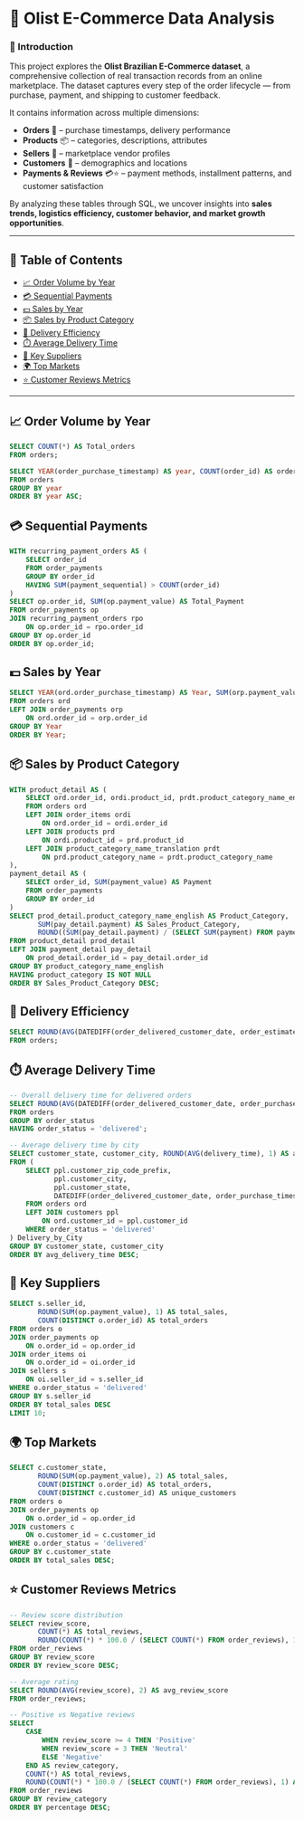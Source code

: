 # 🛒 Olist E-Commerce Data Analysis  

### 📌 Introduction  
This project explores the **Olist Brazilian E-Commerce dataset**, a comprehensive collection of real transaction records from an online marketplace. The dataset captures every step of the order lifecycle — from purchase, payment, and shipping to customer feedback.  

It contains information across multiple dimensions:  
- **Orders** 📝 – purchase timestamps, delivery performance  
- **Products** 📦 – categories, descriptions, attributes  
- **Sellers** 🏬 – marketplace vendor profiles  
- **Customers** 👥 – demographics and locations  
- **Payments & Reviews** 💳⭐ – payment methods, installment patterns, and customer satisfaction  

By analyzing these tables through SQL, we uncover insights into **sales trends, logistics efficiency, customer behavior, and market growth opportunities**.  

---

## 📑 Table of Contents  
- [📈 Order Volume by Year](#-order-volume-by-year)  
- [💳 Sequential Payments](#-sequential-payments)  
- [💵 Sales by Year](#-sales-by-year)  
- [📦 Sales by Product Category](#-sales-by-product-category)  
- [🚚 Delivery Efficiency](#-delivery-efficiency)  
- [⏱️ Average Delivery Time](#️-average-delivery-time)  
- [🏬 Key Suppliers](#-key-suppliers)  
- [🌍 Top Markets](#-top-markets)  
- [⭐ Customer Reviews Metrics](#-customer-reviews-metrics)  

---

## 📈 Order Volume by Year  

```sql
SELECT COUNT(*) AS Total_orders
FROM orders;

SELECT YEAR(order_purchase_timestamp) AS year, COUNT(order_id) AS orders
FROM orders
GROUP BY year
ORDER BY year ASC;
```

## 💳 Sequential Payments  

```sql
WITH recurring_payment_orders AS (
    SELECT order_id
    FROM order_payments
    GROUP BY order_id
    HAVING SUM(payment_sequential) > COUNT(order_id) 
)
SELECT op.order_id, SUM(op.payment_value) AS Total_Payment
FROM order_payments op
JOIN recurring_payment_orders rpo 
    ON op.order_id = rpo.order_id
GROUP BY op.order_id
ORDER BY op.order_id;
```

## 💵 Sales by Year  

```sql
SELECT YEAR(ord.order_purchase_timestamp) AS Year, SUM(orp.payment_value) AS Sales
FROM orders ord
LEFT JOIN order_payments orp
    ON ord.order_id = orp.order_id
GROUP BY Year
ORDER BY Year;
```

## 📦 Sales by Product Category  

```sql
WITH product_detail AS (
    SELECT ord.order_id, ordi.product_id, prdt.product_category_name_english
    FROM orders ord
    LEFT JOIN order_items ordi
        ON ord.order_id = ordi.order_id
    LEFT JOIN products prd
        ON ordi.product_id = prd.product_id
    LEFT JOIN product_category_name_translation prdt
        ON prd.product_category_name = prdt.product_category_name
), 
payment_detail AS (
    SELECT order_id, SUM(payment_value) AS Payment
    FROM order_payments
    GROUP BY order_id
)
SELECT prod_detail.product_category_name_english AS Product_Category, 
       SUM(pay_detail.payment) AS Sales_Product_Category,
       ROUND((SUM(pay_detail.payment) / (SELECT SUM(payment) FROM payment_detail)) * 100, 1) AS '%_of_sales'
FROM product_detail prod_detail
LEFT JOIN payment_detail pay_detail
    ON prod_detail.order_id = pay_detail.order_id
GROUP BY product_category_name_english
HAVING product_category IS NOT NULL
ORDER BY Sales_Product_Category DESC;
```
## 🚚 Delivery Efficiency  

```sql
SELECT ROUND(AVG(DATEDIFF(order_delivered_customer_date, order_estimated_delivery_date)), 1) AS Delivery_efficiency
FROM orders;
```
## ⏱️ Average Delivery Time  

```sql
-- Overall delivery time for delivered orders
SELECT ROUND(AVG(DATEDIFF(order_delivered_customer_date, order_purchase_timestamp)), 1) AS Average_Delivery_Time_days
FROM orders
GROUP BY order_status
HAVING order_status = 'delivered';

-- Average delivery time by city
SELECT customer_state, customer_city, ROUND(AVG(delivery_time), 1) AS avg_delivery_time
FROM (
    SELECT ppl.customer_zip_code_prefix, 
           ppl.customer_city, 
           ppl.customer_state, 
           DATEDIFF(order_delivered_customer_date, order_purchase_timestamp) AS delivery_time
    FROM orders ord
    LEFT JOIN customers ppl
        ON ord.customer_id = ppl.customer_id
    WHERE order_status = 'delivered'
) Delivery_by_City
GROUP BY customer_state, customer_city
ORDER BY avg_delivery_time DESC;
```
## 🏬 Key Suppliers  

```sql
SELECT s.seller_id,
       ROUND(SUM(op.payment_value), 1) AS total_sales,
       COUNT(DISTINCT o.order_id) AS total_orders
FROM orders o
JOIN order_payments op 
    ON o.order_id = op.order_id
JOIN order_items oi 
    ON o.order_id = oi.order_id
JOIN sellers s 
    ON oi.seller_id = s.seller_id
WHERE o.order_status = 'delivered'
GROUP BY s.seller_id
ORDER BY total_sales DESC
LIMIT 10;
```
## 🌍 Top Markets  

```sql
SELECT c.customer_state,
       ROUND(SUM(op.payment_value), 2) AS total_sales,
       COUNT(DISTINCT o.order_id) AS total_orders,
       COUNT(DISTINCT c.customer_id) AS unique_customers
FROM orders o
JOIN order_payments op 
    ON o.order_id = op.order_id
JOIN customers c 
    ON o.customer_id = c.customer_id
WHERE o.order_status = 'delivered'
GROUP BY c.customer_state
ORDER BY total_sales DESC;
```
## ⭐ Customer Reviews Metrics  

```sql
-- Review score distribution
SELECT review_score,
       COUNT(*) AS total_reviews,
       ROUND(COUNT(*) * 100.0 / (SELECT COUNT(*) FROM order_reviews), 1) AS percentage
FROM order_reviews
GROUP BY review_score
ORDER BY review_score DESC;

-- Average rating
SELECT ROUND(AVG(review_score), 2) AS avg_review_score
FROM order_reviews;

-- Positive vs Negative reviews
SELECT 
    CASE 
        WHEN review_score >= 4 THEN 'Positive'
        WHEN review_score = 3 THEN 'Neutral'
        ELSE 'Negative'
    END AS review_category,
    COUNT(*) AS total_reviews,
    ROUND(COUNT(*) * 100.0 / (SELECT COUNT(*) FROM order_reviews), 1) AS percentage
FROM order_reviews
GROUP BY review_category
ORDER BY percentage DESC;

